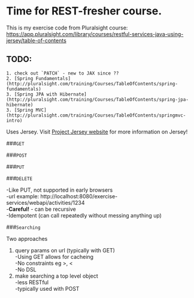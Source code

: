 # Time for REST-fresher course.

This is my exercise code from Pluralsight course:
    https://app.pluralsight.com/library/courses/restful-services-java-using-jersey/table-of-contents
    
## TODO:
    1. check out `PATCH` - new to JAX since ??
    2. [Spring Fundamentals](http://pluralsight.com/training/Courses/TableOfContents/spring-fundamentals)
    3. [Spring JPA with Hibernate](http://pluralsight.com/training/Courses/TableOfContents/spring-jpa-hibernate)
    3. [Spring MVC](http://pluralsight.com/training/Courses/TableOfContents/springmvc-intro)
    
Uses Jersey. Visit <a href="http://jersey.java.net">Project Jersey website</a>
                 for more information on Jersey!

###`GET`

###`POST`

###`PUT`

###`DELETE`

-Like PUT, not supported in early browsers  
-url example:
        http://localhost:8080/exercise-services/webapi/activities/1234  
-**Careful!** - can be recursive  
-Idempotent (can call repeatedly without messing anything up)
    
###`Searching`

Two approaches
1. query params on url (typically with GET)  
-Using GET allows for cacheing  
-No constraints eg >, <  
-No DSL  
2. make searching a top level object  
-less RESTful  
-typically used with POST  
        


